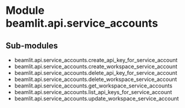 Module beamlit.api.service_accounts
===================================

Sub-modules
-----------
* beamlit.api.service_accounts.create_api_key_for_service_account
* beamlit.api.service_accounts.create_workspace_service_account
* beamlit.api.service_accounts.delete_api_key_for_service_account
* beamlit.api.service_accounts.delete_workspace_service_account
* beamlit.api.service_accounts.get_workspace_service_accounts
* beamlit.api.service_accounts.list_api_keys_for_service_account
* beamlit.api.service_accounts.update_workspace_service_account